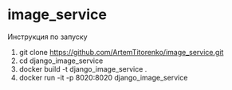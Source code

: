 # image_service

Инструкция по запуску

1. git clone https://github.com/ArtemTitorenko/image_service.git
2. cd django_image_service
3. docker build -t django_image_service .
4. docker run -it -p 8020:8020 django_image_service
